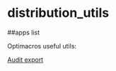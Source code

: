 # distribution_utils

##apps list

Optimacros useful utils:

[Audit export](./apps/audit_export/ReadMe.md)